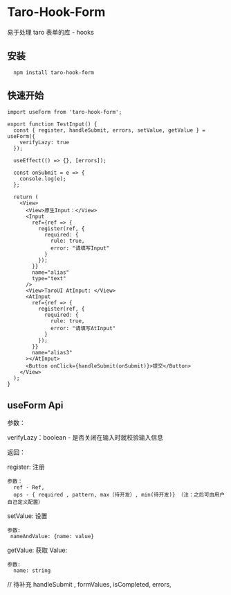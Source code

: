 # Taro-Hook-Form

易于处理 taro 表单的库 - hooks

## 安装

```
  npm install taro-hook-form
```

## 快速开始

```
import useForm from 'taro-hook-form';

export function TestInput() {
  const { register, handleSubmit, errors, setValue, getValue } = useForm({
    verifyLazy: true
  });

  useEffect(() => {}, [errors]);

  const onSubmit = e => {
    console.log(e);
  };

  return (
    <View>
      <View>原生Input：</View>
      <Input
        ref={ref => {
          register(ref, {
            required: {
              rule: true,
              error: "请填写Input"
            }
          });
        }}
        name="alias"
        type="text"
      />
      <View>TaroUI AtInput: </View>
      <AtInput
        ref={ref => {
          register(ref, {
            required: {
              rule: true,
              error: "请填写AtInput"
            }
          });
        }}
        name="alias3"
      ></AtInput>
      <Button onClick={handleSubmit(onSubmit)}>提交</Button>
    </View>
  );
}
```

## useForm Api

参数：

verifyLazy：boolean - 是否关闭在输入时就校验输入信息

返回：

register: 注册

    参数：
      ref - Ref,
      ops - { required , pattern, max（待开发）, min(待开发)} （注：之后可由用户自己定义配置）

setValue: 设置

    参数:
     nameAndValue: {name: value}

getValue: 获取 Value:

    参数:
      name: string

// 待补充
handleSubmit ,
formValues,
isCompleted,
errors,
